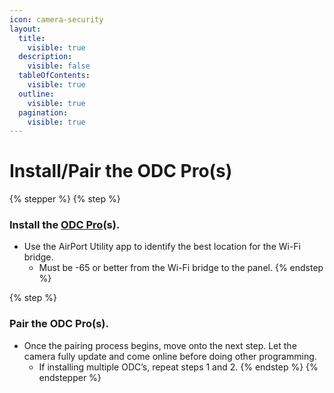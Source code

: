 ```yaml
---
icon: camera-security
layout:
  title:
    visible: true
  description:
    visible: false
  tableOfContents:
    visible: true
  outline:
    visible: true
  pagination:
    visible: true
---
```


# Install/Pair the ODC Pro(s)

{% stepper %}
{% step %}
### Install the [ODC Pro](https://prosource.vivint.com/sop-odc-pro-gen2/)(s).

* Use the AirPort Utility app to identify the best location for the Wi-Fi bridge.
  * Must be -65 or better from the Wi-Fi bridge to the panel.
{% endstep %}

{% step %}
### Pair the ODC Pro(s).

* Once the pairing process begins, move onto the next step. Let the camera fully update and come online before doing other programming.
  * If installing multiple ODC’s, repeat steps 1 and 2.
{% endstep %}
{% endstepper %}

